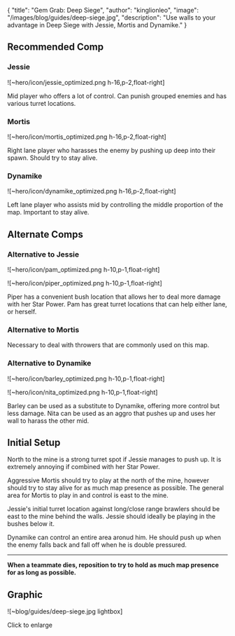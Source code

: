 { "title": "Gem Grab: Deep Siege", "author": "kinglionleo", "image": "/images/blog/guides/deep-siege.jpg", "description": "Use walls to your advantage in Deep Siege with Jessie, Mortis and Dynamike." }

Recommended Comp
---

### Jessie

![~hero/icon/jessie_optimized.png h-16,p-2,float-right] 

Mid player who offers a lot of control. Can punish grouped enemies and has various turret locations.

### Mortis

![~hero/icon/mortis_optimized.png h-16,p-2,float-right] 

Right lane player who harasses the enemy by pushing up deep into their spawn. Should try to stay alive.

### Dynamike

![~hero/icon/dynamike_optimized.png h-16,p-2,float-right] 

Left lane player who assists mid by controlling the middle proportion of the map. Important to stay alive.

Alternate Comps
---

### Alternative to Jessie

![~hero/icon/pam_optimized.png h-10,p-1,float-right]

![~hero/icon/piper_optimized.png h-10,p-1,float-right]

Piper has a convenient bush location that allows her to deal more damage with her Star Power.
Pam has great turret locations that can help either lane, or herself.

### Alternative to Mortis

Necessary to deal with throwers that are commonly used on this map.

### Alternative to Dynamike

![~hero/icon/barley_optimized.png h-10,p-1,float-right]

![~hero/icon/nita_optimized.png h-10,p-1,float-right]

Barley can be used as a substitute to Dynamike, offering more control but less damage.
Nita can be used as an aggro that pushes up and uses her wall to harass the other mid.

Initial Setup
---

North to the mine is a strong turret spot if Jessie manages to push up. It is extremely annoying if combined with her Star Power.

Aggressive Mortis should try to play at the north of the mine, however should try to stay alive for as much map presence as possible. The general area for Mortis to play in and control is east to the mine.

Jessie's initial turret location against long/close range brawlers should be east to the mine behind the walls. Jessie should ideally be playing in the bushes below it.

Dynamike can control an entire area aronud him. He should push up when the enemy falls back and fall off when he is double pressured.

---

**When a teammate dies, reposition to try to hold as much map presence for as long as possible.**

Graphic
---

![~blog/guides/deep-siege.jpg lightbox]

Click to enlarge
